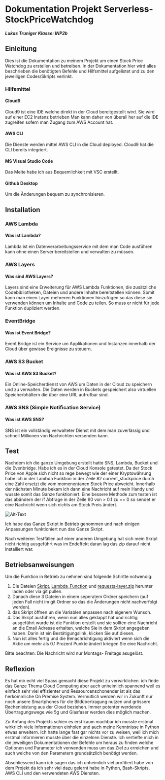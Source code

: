 
# Dokumentation Projekt Serverless-StockPriceWatchdog

 ***Lukas Truniger***
***Klasse: INP2b***
## Einleitung

Dies ist die Dokumentation zu meinem Projekt um einen Stock Price Watchdog zu erstellen und betreiben. 
In der Dokumentation hier wird alles beschrieben die benötigten Befehle und Hilfsmittel aufgelistet
und zu den jeweiligen Codes/Skripts verlinkt.

### Hilfsmittel
#### Cloud9
Cloud9 ist eine IDE welche direkt in der Cloud bereitgestellt wird. Sie wird auf einer EC2 Instanz betrieben
Man kann daher von überall her auf die IDE zugreifen sofern man Zugang zum AWS Account hat.

#### AWS CLI
Die Dienste werden mittel AWS CLI in die Cloud deployed. Cloud9 hat die CLI bereits integriert.

#### MS Visual Studio Code
Das Meite habe ich aus Bequemlichkeit mit VSC erstellt.

#### Github Desktop

Um die Änderungen bequem zu synchronisieren.

## Installation

### AWS Lambda

#### Was ist Lambda?

Lambda ist ein Datenverarbeitungsservice mit dem man Code ausführen kann ohne einen Server bereitstellen und verwalten zu müssen.

### AWS Layers
#### Was sind AWS Layers?

Layers sind eine Erweiterung für AWS Lambda Funktionen, die zusätzliche Codebibliotheken, Dateien und andere Inhalte bereitstellen können.
Somit kann man einen Layer mehreren Funktionen hinzufügen so das diese sie verwenden können um Inhalte und Code zu teilen. So muss er nicht für jede Funktion dupliziert werden.

### EventBridge
#### Was ist Event Bridge?

Event Bridge ist ein Service um Applikationen und Instanzen innerhalb der Cloud über gewisse Ereignisse zu steuern.

### AWS S3 Bucket

#### Was ist AWS S3 Bucket?

Ein Online-Speicherdienst von AWS um Daten in der Cloud zu speichern und zu verwalten. Die Daten werden in Buckets gespeichert also virtuellen Speicherbhältern die über eine URL aufrufbar sind.


### AWS SNS (Simple Notification Service)

#### Was ist AWS SNS?
SNS ist ein vollständig verwalteter Dienst mit dem man zuverlässig und schnell Millionen von Nachrichten versenden kann.

## Test

Nachdem ich die ganze Umgebung erstellt hatte SNS, Lambda, Bucket und die Evenbridge. Habe ich es in der Cloud Konsole getestet. 
Da der Stock Price von Apple sich nicht so rege bewegt wie der einer Kryptowährung habe ich in der Lambda Funktion in der Zeile 82 current_stockprice durch eine Zahl ersetzt die vom momenentanen Stock Price abweicht. Innerhalb der nächsten Minute bekam ich dann eine Nachricht auf mein Handy und wusste somit das Ganze funktioniert.
Eine bessere Methode zum testen ist das abändern der if Abfrage in der Zeile 90 von > 0.1 zu == 0 so sendet er eine Nachricht wenn sich nichts am Stock Preis ändert.

![Alt-Text](https://res.cloudinary.com/dx2sgwe9o/image/upload/c_scale,w_0.5/v1671701056/Projekte/Projekt%20SSPW%20M346/Testfall_f%C3%BCr_Nachricht_ew8zn6.png)

Ich habe das Ganze Skript in Betrieb genommen und nach einigen Anpassungen funktioniert nun das Ganze Skript.

Nach weiteren Testfällen auf einer anderen Umgebung hat sich mein Skript nicht richtig ausgeführt was im Endeffekt daran lag das zip darauf nicht installiert war.

## Betriebsanweisungen
Um die Funktion in Betrieb zu nehmen sind folgende Schritte notwendig:
1. Die Dateien [Skript](https://github.com/Luckystrike612/M346-Projekt-SSPW/blob/97333a3e35a2dfcd46dc1b7ddc19d61cedf3f3ab/Konfigurationsdateien/Skript), [Lambda_Function](https://github.com/Luckystrike612/M346-Projekt-SSPW/blob/97333a3e35a2dfcd46dc1b7ddc19d61cedf3f3ab/Konfigurationsdateien/Lambda_Function.py) und [requests-layer.zip](https://github.com/Luckystrike612/M346-Projekt-SSPW/blob/97333a3e35a2dfcd46dc1b7ddc19d61cedf3f3ab/Konfigurationsdateien/requests-layer.zip) herunter laden oder via git pullen.
2. Danach diese 3 Dateien in einem seperatem Ordner speichern (auf jeden Fall nicht im git Ordner so das die Änderungen nicht nachverfolgt werden).
3. das Skript öffnen un die Variablen anpassen nach eigenem Wunsch.
4. Das Skript ausführen, wenn nun alles geklappt hat und richtig ausgeführt wurde ist die Funktion erstellt und sie sollten eine Nachricht an die Email Adresse erhalten, welche Sie in dem Skript angegeben haben. Darin ist ein Bestätigungslink, klicken Sie auf diesen.
5. Nun ist alles fertig und die Benachrichtigung aktiviert wenn sich die Aktie um mehr als 0.1 Prozent Punkte ändert kriegen Sie eine Nachricht.

Bitte beachten: Die Nachricht wird nur Montags- Freitags asugelöst.  


## Reflexion

Es hat mir echt viel Spass gemacht diese Projekt zu verwirklichen. ich finde das Ganze Thema Cloud Computing aber auch unheimlich spannend weil es einfach sehr viel effizienter und Ressourcenschonender ist als das herkömmliche On Premise System. Vermutlich werden wir in Zukunft nur noch unsere Smartphones für die Bildübertragung nutzen und grössere Rechenleistung aus der Cloud beziehen. Immer potenter werdende Übertragungswege wie 5g und Glasfaser werden dies möglich machen.

Zu Anfang des Projekts schien es erst kaum machbar ich musste erstmal wirkrlich viele Informationen einholen und auch meine Kenntnisse in Python etwas erweitern. Ich hatte lange fast gar nichts vor zu weisen, weil ich mich erstmal informieren musste über die einzelnen Dienste. Ich vertiefte mich in die jeweiligen Dokumentationen der Befehle um heraus zu finden welche Optionen und Parameter ich verwenden muss um das Ziel zu erreichen und auch welche von den Parametern grundsätzlich benötigt werden. 

Abschliessend kann ich sagen das ich unheimlich viel profitiert habe von dem Projekt da ich sehr viel dazu gelernt habe in Python, Bash-Skripts, AWS CLI und den verwendeten AWS Diensten. 
